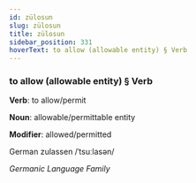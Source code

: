 ```yaml
---
id: zülosun
slug: zülosun
title: zülosun
sidebar_position: 331
hoverText: to allow (allowable entity) § Verb
---
```


### to allow (allowable entity) § Verb

**Verb**: to allow/permit

**Noun**: allowable/permittable entity

**Modifier**: allowed/permitted

German zulassen /ˈtsuːlasən/

*Germanic Language Family*
